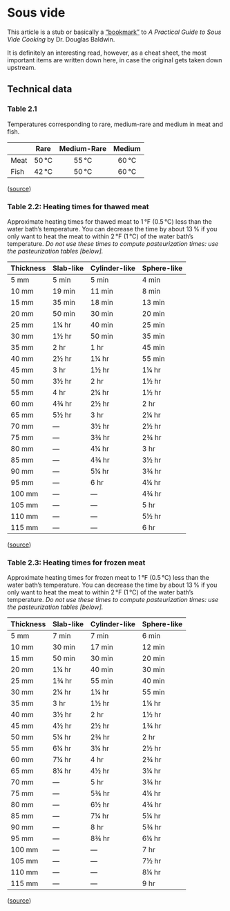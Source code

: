 #  Sous vide

This article is a stub or basically a [“bookmark”](https://douglasbaldwin.com/sous-vide.html) to _A Practical Guide to Sous Vide Cooking_ by Dr. Douglas Baldwin.

It is definitely an interesting read, however, as a cheat sheet, the most important items are written down here, in case the original gets taken down upstream.

## Technical data

### Table 2.1

Temperatures corresponding to rare, medium-rare and medium in meat and fish.

|      |     Rare      | Medium-Rare  |    Medium    |
|------|:-------------:|:------------:|:------------:|
| Meat | 50&#x202F;°C  | 55&#x202F;°C | 60&#x202F;°C |
| Fish | 42&#x202F;°C  | 50&#x202F;°C | 60&#x202F;°C |

([source](https://douglasbaldwin.com/sous-vide.html#Table_2.1))

### Table 2.2: Heating times for thawed meat

Approximate heating times for thawed meat to 1&#x202F;°F (0.5&#x202F;°C) less than the water bath’s temperature. You can decrease the time by about 13&#x202F;% if you only want to heat the meat to within 2&#x202F;°F (1&#x202F;°C) of the water bath’s temperature. *Do not use these times to compute pasteurization times: use the pasteurization tables [below].*

| Thickness | Slab-like | Cylinder-like | Sphere-like |
|-----------|-----------|---------------|-------------|
| 5 mm      | 5 min     | 5 min         | 4 min       |
| 10 mm     | 19 min    | 11 min        | 8 min       |
| 15 mm     | 35 min    | 18 min        | 13 min      |
| 20 mm     | 50 min    | 30 min        | 20 min      |
| 25 mm     | 1¼ hr     | 40 min        | 25 min      |
| 30 mm     | 1½ hr     | 50 min        | 35 min      |
| 35 mm     | 2 hr      | 1 hr          | 45 min      |
| 40 mm     | 2½ hr     | 1¼ hr         | 55 min      |
| 45 mm     | 3 hr      | 1½ hr         | 1¼ hr       |
| 50 mm     | 3½ hr     | 2 hr          | 1½ hr       |
| 55 mm     | 4 hr      | 2¼ hr         | 1½ hr       |
| 60 mm     | 4¾ hr     | 2½ hr         | 2 hr        |
| 65 mm     | 5½ hr     | 3 hr          | 2¼ hr       |
| 70 mm     | —         | 3½ hr         | 2½ hr       |
| 75 mm     | —         | 3¾ hr         | 2¾ hr       |
| 80 mm     | —         | 4¼ hr         | 3 hr        |
| 85 mm     | —         | 4¾ hr         | 3½ hr       |
| 90 mm     | —         | 5¼ hr         | 3¾ hr       |
| 95 mm     | —         | 6 hr          | 4¼ hr       |
| 100 mm    | —         | —             | 4¾ hr       |
| 105 mm    | —         | —             | 5 hr        |
| 110 mm    | —         | —             | 5½ hr       |
| 115 mm    | —         | —             | 6 hr        |

([source](https://douglasbaldwin.com/sous-vide.html#Table_2.2))

### Table 2.3: Heating times for frozen meat

Approximate heating times for frozen meat to 1&#x202F;°F (0.5&#x202F;°C) less than the water bath’s temperature. You can decrease the time by about 13&#x202F;% if you only want to heat the meat to within 2&#x202F;°F (1&#x202F;°C) of the water bath’s temperature. *Do not use these times to compute pasteurization times: use the pasteurization tables [below].*

| Thickness | Slab-like | Cylinder-like | Sphere-like |
|-----------|-----------|---------------|-------------|
| 5 mm      | 7 min     | 7 min         | 6 min       |
| 10 mm     | 30 min    | 17 min        | 12 min      |
| 15 mm     | 50 min    | 30 min        | 20 min      |
| 20 mm     | 1¼ hr     | 40 min        | 30 min      |
| 25 mm     | 1¾ hr     | 55 min        | 40 min      |
| 30 mm     | 2¼ hr     | 1¼ hr         | 55 min      |
| 35 mm     | 3 hr      | 1½ hr         | 1¼ hr       |
| 40 mm     | 3½ hr     | 2 hr          | 1½ hr       |
| 45 mm     | 4½ hr     | 2½ hr         | 1¾ hr       |
| 50 mm     | 5¼ hr     | 2¾ hr         | 2 hr        |
| 55 mm     | 6¼ hr     | 3¼ hr         | 2½ hr       |
| 60 mm     | 7¼ hr     | 4 hr          | 2¾ hr       |
| 65 mm     | 8¼ hr     | 4½ hr         | 3¼ hr       |
| 70 mm     | —         | 5 hr          | 3¾ hr       |
| 75 mm     | —         | 5¾ hr         | 4¼ hr       |
| 80 mm     | —         | 6½ hr         | 4¾ hr       |
| 85 mm     | —         | 7¼ hr         | 5¼ hr       |
| 90 mm     | —         | 8 hr          | 5¾ hr       |
| 95 mm     | —         | 8¾ hr         | 6¼ hr       |
| 100 mm    | —         | —             | 7 hr        |
| 105 mm    | —         | —             | 7½ hr       |
| 110 mm    | —         | —             | 8¼ hr       |
| 115 mm    | —         | —             | 9 hr        |

([source](https://douglasbaldwin.com/sous-vide.html#Table_2.3))
